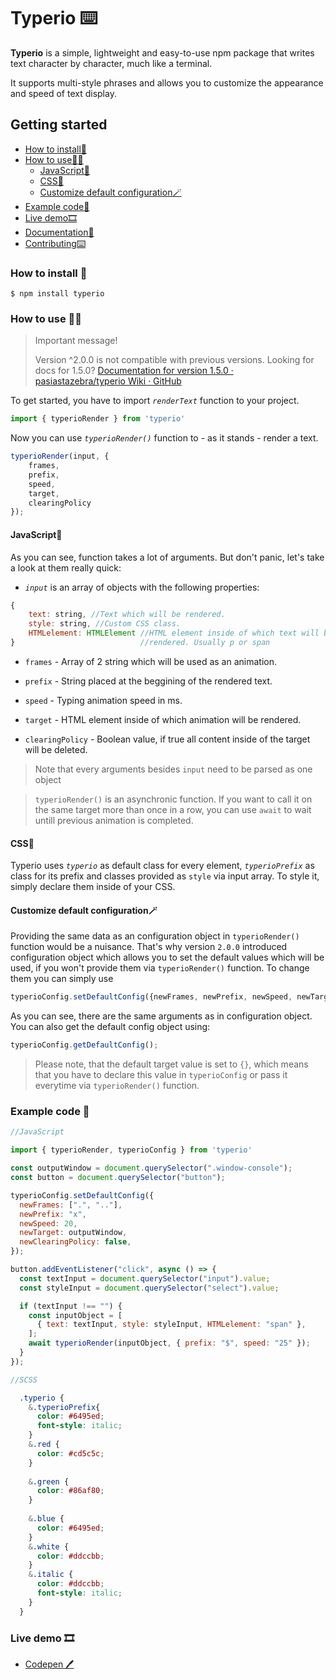# Typerio ⌨️

**Typerio** is a simple, lightweight and easy-to-use npm package that writes text character by character, much like a terminal.

It supports multi-style phrases and allows you to customize the appearance and speed of text display.

## Getting started

- [How to install📩](#how-to-install-)
- [How to use🤷‍♂️](#how-to-use)
  - [JavaScript💛](#javascript)
  - [CSS💙](#css)
  - [Customize default configuration🪄](#customize-default-configuration)
- [Example code👀](#example-code-)
- [Live demo🎞️](#live-demo-)
- [Documentation📙](https://github.com/pasiastazebra/typerio/wiki/Documentation-for-versions-2.x.x)
- [Contributing⌨️](CONTRIBUTING.md)

### How to install 📩

```console
$ npm install typerio
```

### How to use 🤷‍♂️

> Important message!
> 
> Version ^2.0.0 is not compatible with previous versions. Looking for docs for 1.5.0? [Documentation for version 1.5.0 · pasiastazebra/typerio Wiki · GitHub](https://github.com/pasiastazebra/typerio/wiki/Documentation-for-version-1.5.0)

To get started, you have to import _`renderText`_ function to your project.

```javascript
import { typerioRender } from 'typerio'
```

Now you can use _`typerioRender()`_ function to - as it stands - render a text.

```javascript
typerioRender(input, {
    frames,
    prefix,
    speed,
    target,
    clearingPolicy
});
```

#### JavaScript💛

As you can see, function takes a lot of arguments. But don't panic, let's take a look at them really quick:

- _`input`_ is an array of objects with the following properties:
  

```javascript
{
    text: string, //Text which will be rendered.
    style: string, //Custom CSS class.
    HTMLelement: HTMLElement //HTML element inside of which text will be
}                            //rendered. Usually p or span
```

- `frames` - Array of 2 string which will be used as an animation.
  
- `prefix` - String placed at the beggining of the rendered text.
  
- `speed` - Typing animation speed in ms.
  
- `target` - HTML element inside of which animation will be rendered.
  
- `clearingPolicy` - Boolean value, if true all content inside of the target will be deleted.
  

> Note that every arguments besides `input` need to be parsed as one object

> `typerioRender()` is an asynchronic function. If you want to call it on the same target more than once in a row, you can use `await` to wait untill previous animation is completed.

#### CSS💙

Typerio uses _`typerio`_ as default class for every element, *`typerioPrefix`* as class for its prefix and classes provided as `style` via input array. To style it, simply declare them inside of your CSS.

#### Customize default configuration🪄

Providing the same data as an configuration object in `typerioRender()` function would be a nuisance. That's why version `2.0.0` introduced configuration object which allows you to set the default values which will be used, if you won't provide them via `typerioRender()` function. To change them you can simply use

```javascript
typerioConfig.setDefaultConfig({newFrames, newPrefix, newSpeed, newTarget, newClearingPolicy});;
```

As you can see, there are the same arguments as in configuration object. You can also get the default config object using:

```javascript
typerioConfig.getDefaultConfig();
```

> Please note, that the default target value is set to `{}`, which means that you have to declare this value in `typerioConfig` or pass it everytime via `typerioRender()` function.

### Example code 👀

```javascript
//JavaScript

import { typerioRender, typerioConfig } from 'typerio'

const outputWindow = document.querySelector(".window-console");
const button = document.querySelector("button");

typerioConfig.setDefaultConfig({
  newFrames: [".", ".."],
  newPrefix: "x",
  newSpeed: 20,
  newTarget: outputWindow,
  newClearingPolicy: false,
});

button.addEventListener("click", async () => {
  const textInput = document.querySelector("input").value;
  const styleInput = document.querySelector("select").value;

  if (textInput !== "") {
    const inputObject = [
      { text: textInput, style: styleInput, HTMLelement: "span" },
    ];
    await typerioRender(inputObject, { prefix: "$", speed: "25" });
  }
});
```

```scss
//SCSS

  .typerio {
    &.typerioPrefix{
      color: #6495ed;
      font-style: italic;
    }
    &.red {
      color: #cd5c5c;
    }
  
    &.green {
      color: #86af80;
    }
  
    &.blue {
      color: #6495ed;
    }
    &.white {
      color: #ddccbb;
    }
    &.italic {
      color: #ddccbb;
      font-style: italic;
    }
  }
```

### Live demo 🎞️

- [Codepen 🖊️](https://codepen.io/pasiastazebra/pen/XWGqBLJ)
